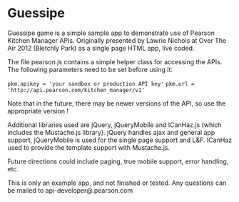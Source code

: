 Guessipe
========

Guessipe game is a simple sample app to demonstrate use of Pearson Kitchen Manager 
APIs. Originally presented by Lawrie Nichols at Over The Air 2012 (Bletchly Park) 
as a single page HTML app, live coded.

The file pearson.js contains a simple helper class for accessing the APIs. The 
following parameters need to be set before using it:

  ``pkm.apikey = 'your sandbox or production API key'``
  ``pkm.url = 'http://api.pearson.com/kitchen_manager/v1'``

Note that in the future, there may be newer versions of the API, so use the
appropriate version !

Additional libraries used are jQuery, jQueryMobile and ICanHaz.js (which includes
the Mustache.js library). jQuery handles ajax and general app support, jQueryMobile
is used for the single page support and L&F. ICanHaz used to provide the template 
support with Mustache.js.

Future directions could include paging, true mobile support, error
handling, etc.

This is only an example app, and not finished or tested. Any questions can be mailed to api-developer@.pearson.com

